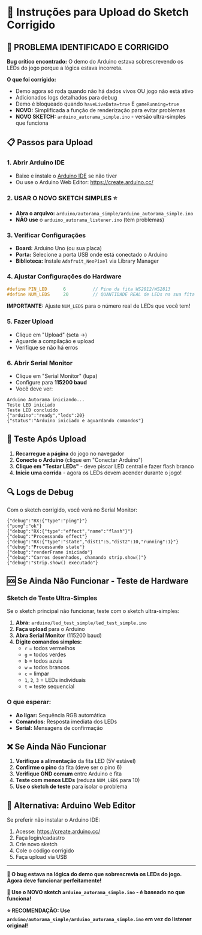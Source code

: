 # 🔧 Instruções para Upload do Sketch Corrigido

## 🚨 PROBLEMA IDENTIFICADO E CORRIGIDO

**Bug crítico encontrado:** O demo do Arduino estava sobrescrevendo os LEDs do jogo porque a lógica estava incorreta.

**O que foi corrigido:**
- Demo agora só roda quando não há dados vivos OU jogo não está ativo
- Adicionados logs detalhados para debug
- Demo é bloqueado quando `haveLiveData=true` E `gameRunning=true`
- **NOVO:** Simplificada a função de renderização para evitar problemas
- **NOVO SKETCH:** `arduino_autorama_simple.ino` - versão ultra-simples que funciona

## 📋 Passos para Upload

### 1. Abrir Arduino IDE
- Baixe e instale o [Arduino IDE](https://www.arduino.cc/en/software) se não tiver
- Ou use o Arduino Web Editor: https://create.arduino.cc/

### 2. **USAR O NOVO SKETCH SIMPLES** ⭐
- **Abra o arquivo:** `arduino/autorama_simple/arduino_autorama_simple.ino`
- **NÃO use** o `arduino_autorama_listener.ino` (tem problemas)

### 3. Verificar Configurações
- **Board:** Arduino Uno (ou sua placa)
- **Porta:** Selecione a porta USB onde está conectado o Arduino
- **Biblioteca:** Instale `Adafruit_NeoPixel` via Library Manager

### 4. Ajustar Configurações do Hardware
```cpp
#define PIN_LED      6          // Pino da fita WS2812/WS2813
#define NUM_LEDS     20         // QUANTIDADE REAL de LEDs na sua fita
```

**IMPORTANTE:** Ajuste `NUM_LEDS` para o número real de LEDs que você tem!

### 5. Fazer Upload
- Clique em "Upload" (seta →)
- Aguarde a compilação e upload
- Verifique se não há erros

### 6. Abrir Serial Monitor
- Clique em "Serial Monitor" (lupa)
- Configure para **115200 baud**
- Você deve ver:
```
Arduino Autorama iniciando...
Teste LED iniciado
Teste LED concluído
{"arduino":"ready","leds":20}
{"status":"Arduino iniciado e aguardando comandos"}
```

## 🧪 Teste Após Upload

1. **Recarregue a página** do jogo no navegador
2. **Conecte o Arduino** (clique em "Conectar Arduino")
3. **Clique em "Testar LEDs"** - deve piscar LED central e fazer flash branco
4. **Inicie uma corrida** - agora os LEDs devem acender durante o jogo!

## 🔍 Logs de Debug

Com o sketch corrigido, você verá no Serial Monitor:
```
{"debug":"RX:{"type":"ping"}"}
{"pong":"ok"}
{"debug":"RX:{"type":"effect","name":"flash"}"}
{"debug":"Processando effect"}
{"debug":"RX:{"type":"state","dist1":5,"dist2":10,"running":1}"}
{"debug":"Processando state"}
{"debug":"renderFrame iniciado"}
{"debug":"Carros desenhados, chamando strip.show()"}
{"debug":"strip.show() executado"}
```

## 🆘 Se Ainda Não Funcionar - Teste de Hardware

### Sketch de Teste Ultra-Simples
Se o sketch principal não funcionar, teste com o sketch ultra-simples:

1. **Abra:** `arduino/led_test_simple/led_test_simple.ino`
2. **Faça upload** para o Arduino
3. **Abra Serial Monitor** (115200 baud)
4. **Digite comandos simples:**
   - `r` = todos vermelhos
   - `g` = todos verdes  
   - `b` = todos azuis
   - `w` = todos brancos
   - `c` = limpar
   - `1`, `2`, `3` = LEDs individuais
   - `t` = teste sequencial

### O que esperar:
- **Ao ligar:** Sequência RGB automática
- **Comandos:** Resposta imediata dos LEDs
- **Serial:** Mensagens de confirmação

## ❌ Se Ainda Não Funcionar

1. **Verifique a alimentação** da fita LED (5V estável)
2. **Confirme o pino** da fita (deve ser o pino 6)
3. **Verifique GND comum** entre Arduino e fita
4. **Teste com menos LEDs** (reduza `NUM_LEDS` para 10)
5. **Use o sketch de teste** para isolar o problema

## 📱 Alternativa: Arduino Web Editor

Se preferir não instalar o Arduino IDE:
1. Acesse: https://create.arduino.cc/
2. Faça login/cadastro
3. Crie novo sketch
4. Cole o código corrigido
5. Faça upload via USB

---

**🎯 O bug estava na lógica do demo que sobrescrevia os LEDs do jogo. Agora deve funcionar perfeitamente!**

**🔧 Use o NOVO sketch `arduino_autorama_simple.ino` - é baseado no que funciona!**

**⭐ RECOMENDAÇÃO: Use `arduino/autorama_simple/arduino_autorama_simple.ino` em vez do listener original!**
